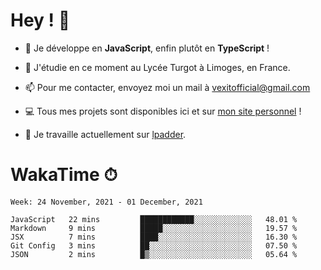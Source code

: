 # Hey ! 🌃

- 🔭 Je développe en **JavaScript**, enfin plutôt en **TypeScript** !

- 🌱 J'étudie en ce moment au Lycée Turgot à Limoges, en France.

- 📫 Pour me contacter, envoyez moi un mail à <a href="mailto:vexitofficial@gmail.com">vexitofficial@gmail.com</a>

- 💻 Tous mes projets sont disponibles ici et sur <a href="https://www.vexcited.me">mon site personnel</a> !

- 👀 Je travaille actuellement sur [lpadder](https://github.com/Vexcited/lpadder).

# WakaTime ⏱

<!--START_SECTION:waka-->
```text
Week: 24 November, 2021 - 01 December, 2021

JavaScript   22 mins         ████████████░░░░░░░░░░░░░   48.01 % 
Markdown     9 mins          █████░░░░░░░░░░░░░░░░░░░░   19.57 % 
JSX          7 mins          ████░░░░░░░░░░░░░░░░░░░░░   16.30 % 
Git Config   3 mins          ██░░░░░░░░░░░░░░░░░░░░░░░   07.50 % 
JSON         2 mins          █▒░░░░░░░░░░░░░░░░░░░░░░░   05.64 % 
```
<!--END_SECTION:waka-->

